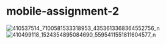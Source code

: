 # mobile-assignment-2
![410537514_7100581533318953_4353613368364552756_n](https://github.com/JESAN222/mobile-assignment-2/assets/106534725/204cdca4-e3a4-498e-a9fb-5e42d8b88e70)
![410499118_1524354895084690_5595411551811604577_n](https://github.com/JESAN222/mobile-assignment-2/assets/106534725/8e4e94ac-cae6-41ab-a79f-74eaf69186ff)
